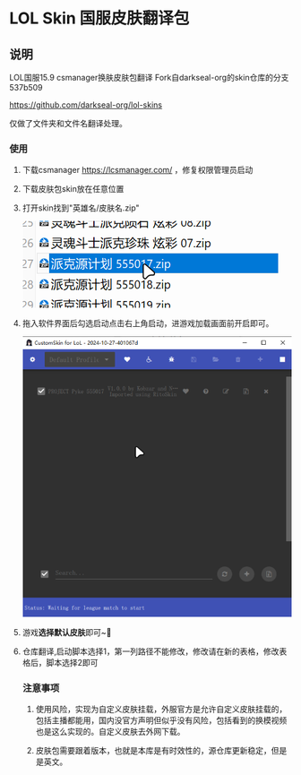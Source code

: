 <!--
 * @Author: Maybe 1913093102@qq.com
 * @Date: 2025-05-01 13:56:09
 * @LastEditors: Maybe 1913093102@qq.com
 * @LastEditTime: 2025-07-17 12:04:54
 * @FilePath: \LOLSkinTran\readme.md
 * @Description: 这是默认设置,请设置`customMade`, 打开koroFileHeader查看配置 进行设置: https://github.com/OBKoro1/koro1FileHeader/wiki/%E9%85%8D%E7%BD%AE
-->
# LOL Skin 国服皮肤翻译包

## 说明
LOL国服15.9 csmanager换肤皮肤包翻译
Fork自darkseal-org的skin仓库的分支 537b509

https://github.com/darkseal-org/lol-skins

仅做了文件夹和文件名翻译处理。

### 使用

1. 下载csmanager https://lcsmanager.com/ ，修复权限管理员启动

2. 下载皮肤包skin放在任意位置

3. 打开skin找到"英雄名/皮肤名.zip"

   ![image-20250501011052303](https://raw.githubusercontent.com/MAYBEIS/LOLSkinTran/refs/heads/main/img/image-20250501011052303.png)

4. 拖入软件界面后勾选启动点击右上角启动，进游戏加载画面前开启即可。

   ![image-20250501011030491](https://raw.githubusercontent.com/MAYBEIS/LOLSkinTran/refs/heads/main/img/image-20250501011030491.png)

5. 游戏**选择默认皮肤**即可~🤗

6. 仓库翻译,启动脚本选择1，第一列路径不能修改，修改请在新的表格，修改表格后，脚本选择2即可

   ### 注意事项

   1. 使用风险，实现为自定义皮肤挂载，外服官方是允许自定义皮肤挂载的，包括主播都能用，国内没官方声明但似乎没有风险，包括看到的换模视频也是这么实现的。自定义皮肤去外网下载。

   2. 皮肤包需要跟着版本，也就是本库是有时效性的，源仓库更新稳定，但是是英文。


   

































